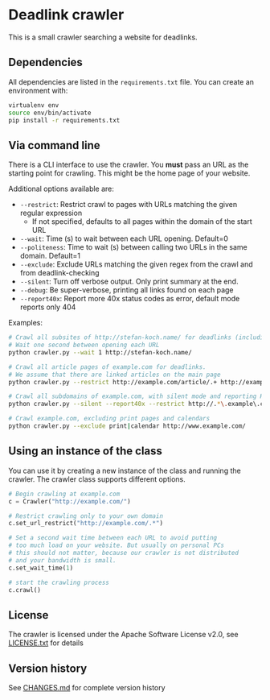 Deadlink crawler
================

This is a small crawler searching a website for deadlinks.

Dependencies
------------

All dependencies are listed in the `requirements.txt` file. You can create an
environment with:

```bash
virtualenv env
source env/bin/activate
pip install -r requirements.txt
```

Via command line
----------------

There is a CLI interface to use the crawler. You **must** pass an URL as the starting point for crawling. This might be the home page of your website.

Additional options available are:

- `--restrict`: Restrict crawl to pages with URLs matching the given regular expression
  - If not specified, defaults to all pages within the domain of the start URL
- `--wait`: Time (s) to wait between each URL opening. Default=0
- `--politeness`: Time to wait (s) between calling two URLs in the same domain. Default=1
- `--exclude`: Exclude URLs matching the given regex from the crawl and from deadlink-checking
- `--silent`: Turn off verbose output. Only print summary at the end.
- `--debug`: Be super-verbose, printing all links found on each page
- `--report40x`: Report more 40x status codes as error, default mode reports only 404

Examples:
```bash
# Crawl all subsites of http://stefan-koch.name/ for deadlinks (including external deadlinks)
# Wait one second between opening each URL
python crawler.py --wait 1 http://stefan-koch.name/

# Crawl all article pages of example.com for deadlinks.
# We assume that there are linked articles on the main page
python crawler.py --restrict http://example.com/article/.+ http://example.com/

# Crawl all subdomains of example.com, with silent mode and reporting HTTP 40x as dead
python crawler.py --silent --report40x --restrict http://.*\.example\.com/.* http://www.example.com/

# Crawl example.com, excluding print pages and calendars
python crawler.py --exclude print|calendar http://www.example.com/
```


Using an instance of the class
------------------------------

You can use it by creating a new instance of the class and running the crawler. The crawler class supports different options.

```python
# Begin crawling at example.com
c = Crawler("http://example.com/")

# Restrict crawling only to your own domain
c.set_url_restrict("http://example.com/.*")

# Set a second wait time between each URL to avoid putting
# too much load on your website. But usually on personal PCs
# this should not matter, because our crawler is not distributed
# and your bandwidth is small.
c.set_wait_time(1)

# start the crawling process
c.crawl()
```

License
-------
The crawler is licensed under the Apache Software License v2.0, see [LICENSE.txt](LICENSE.txt) for details

Version history
---------------
See [CHANGES.md](CHANGES.md) for complete version history
